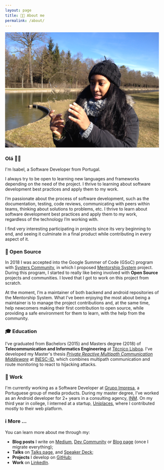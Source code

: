 ```yaml
---
layout: page
title: 👩🏾 About me
permalink: /about/
---
```


![Isabel in Germany all covered from cold](/assets/images/me-out-in-the-cold.jpg)

### Olá 👋🏾

I'm Isabel, a Software Developer from Portugal.

I always try to be open to learning new languages and frameworks depending on the need of the project. I thrive to learning about software development best practices and apply them to my work.

I’m passionate about the process of software development, such as the documentation, testing, code reviews, communicating with peers within teams, thinking about solutions to problems, etc. I thrive to learn about software development best practices and apply them to my work, regardless of the technology I’m working with.

I find very interesting participating in projects since its very beginning to end, and seeing it culminate in a final product while contributing in every aspect of it.

### 🌅 Open Source

In 2018 I was accepted into the Google Summer of Code (GSoC) program with [Systers Community](http://systers.io), in which I proposed [Mentorship System](https://summerofcode.withgoogle.com/archive/2018/projects/6592097335377920/) project. During this program, I started to really like being involved with **Open Source** projects and communities. I loved that I got to work on this project from scratch.

At the moment, I’m a maintainer of both backend and android repositories of the Mentorship System. What I’ve been enjoying the most about being a maintainer is to manage the project contributions and, at the same time, help newcomers making their first contribution to open source, while providing a safe environment for them to learn, with the help from the community.

### 🎓 Education

I’ve graduated from Bachelors (2015) and Masters degree (2018) of **Telecommunication and Informatics Engineering** at [Técnico Lisboa](https://tecnico.ulisboa.pt/). I’ve developed my Master's thesis [_Private Reactive Multipath Communication Middleware_](https://github.com/inesc-id/Premium) at [INESC-ID](https://www.inesc-id.pt/), which combines multipath communication and route monitoring to react to hijacking attacks.

### 💼 Work

I'm currently working as a Software Developer at [Grupo Impresa](http://www.impresa.pt/), a Portuguese group of media products.
During my master degree, I’ve worked as an Android developer for 2+ years in a consulting agency, [INM](https://inm.pt/).
On my third year in college, I interned at a startup, [Uniplaces](https://uniplaces.com/), where I contributed mostly to their web platform. 

### ℹ️ More ...

You can learn more about me through my:
- **Blog posts** I write on [Medium](https://medium.com/@isabelcmdcosta), [Dev Community](https://dev.to/isabelcmdcosta) or [Blog page](/blog/) (once I migrate everything);
- **Talks** on [Talks page](/talks/), and [Speaker Deck](https://speakerdeck.com/isabelcmdcosta);
- **Projects** I develop on [GitHub](https://github.com/isabelcosta);
- **Work** on [LinkedIn](https://www.linkedin.com/in/isabelcmdcosta).

